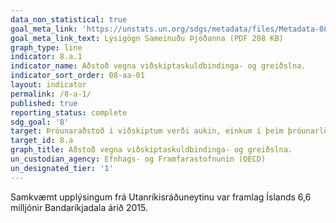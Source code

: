 ```yaml
---
data_non_statistical: true
goal_meta_link: 'https://unstats.un.org/sdgs/metadata/files/Metadata-08-0A-01.pdf '
goal_meta_link_text: Lýsigögn Sameinuðu Þjóðanna (PDF 208 KB)
graph_type: line
indicator: 8.a.1
indicator_name: Aðstoð vegna viðskiptaskuldbindinga- og greiðslna.
indicator_sort_order: 08-aa-01
layout: indicator
permalink: /8-a-1/
published: true
reporting_status: complete
sdg_goal: '8'
target: Þróunaraðstoð í viðskiptum verði aukin, einkum í þeim þróunarlöndum sem eru skemmst á veg komin, meðal annars á grundvelli sameiginlegrar tæknilegrar aðstoðar í viðskiptum.
target_id: 8.a
graph_title: Aðstoð vegna viðskiptaskuldbindinga- og greiðslna.
un_custodian_agency: Efnhags- og Framfarastofnunin (OECD)
un_designated_tier: '1'
---
```

Samkvæmt upplýsingum frá Utanríkisráðuneytinu var framlag Íslands 6,6 milljónir Bandaríkjadala árið 2015.
